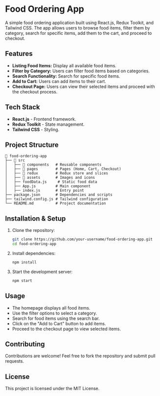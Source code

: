 # Food Ordering App

A simple food ordering application built using React.js, Redux Toolkit, and Tailwind CSS. The app allows users to browse food items, filter them by category, search for specific items, add them to the cart, and proceed to checkout.

## Features

- **Listing Food Items:** Display all available food items.
- **Filter by Category:** Users can filter food items based on categories.
- **Search Functionality:** Search for specific food items.
- **Add to Cart:** Users can add items to their cart.
- **Checkout Page:** Users can view their selected items and proceed with the checkout process.

## Tech Stack

- **React.js** - Frontend framework.
- **Redux Toolkit** - State management.
- **Tailwind CSS** - Styling.

## Project Structure

```
📂 food-ordering-app
├── 📁 src
│   ├── 📁 components   # Reusable components
│   ├── 📁 pages        # Pages (Home, Cart, Checkout)
│   ├── 📁 redux        # Redux store and slices
│   ├── 📁 assets       # Images and icons
│   ├── foodData.js     # Static food data
│   ├── App.js         # Main component
│   ├── index.js       # Entry point
├── package.json       # Dependencies and scripts
├── tailwind.config.js # Tailwind configuration
└── README.md          # Project documentation
```

## Installation & Setup

1. Clone the repository:
   ```sh
   git clone https://github.com/your-username/food-ordering-app.git
   cd food-ordering-app
   ```

2. Install dependencies:
   ```sh
   npm install
   ```

3. Start the development server:
   ```sh
   npm start
   ```

## Usage

- The homepage displays all food items.
- Use the filter options to select a category.
- Search for food items using the search bar.
- Click on the "Add to Cart" button to add items.
- Proceed to the checkout page to view selected items.

## Contributing

Contributions are welcome! Feel free to fork the repository and submit pull requests.

## License

This project is licensed under the MIT License.

